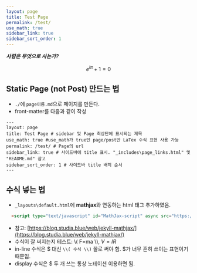 ```yaml
---
layout: page
title: Test Page
permalink: /test/
use_math: true
sidebar_link: true
sidebar_sort_order: 1
---
```


***사람은 무엇으로 사는가?***  

$$ e^{i \pi} + 1 = 0 $$

## Static Page (not Post) 만드는 법
- `./`에 `page이름.md`으로 페이지를 만든다.
- front-matter를 다음과 같이 작성

```
---
layout: page
title: Test Page # sidebar 및 Page 최상단에 표시되는 제목
use_math: true #use_math가 true인 page/post만 LaTex 수식 표현 사용 가능
permalink: /test/ # Page의 url
sidebar_link: true # 사이드바에 title 표시. "_includes\page_links.html" 및 "README.md" 참고
sidebar_sort_order: 1 # 사이드바 title 배치 순서
---
```

## 수식 넣는 법
- `_layouts\default.html`에 **mathjax**와 연동하는 html 태그 추가하였음.
```html       
  <script type="text/javascript" id="MathJax-script" async src="https://cdn.jsdelivr.net/npm/mathjax@3/es5/tex-chtml.js"></script>
```
- 참고: [https://blog.studia.blue/web/jekyll-mathjax/](https://blog.studia.blue/web/jekyll-mathjax/)
- 수식이 잘 써지는지 테스트: \\( F=ma \\), $V = IR$
- in-line 수식은 $ 대신 `\\( 수식 \\)` 꼴로 써야 함. $가 너무 흔히 쓰이는 표현이기 때문임.
- display 수식은 $ 두 개 쓰는 통상 노테이션 이용하면 됨.


